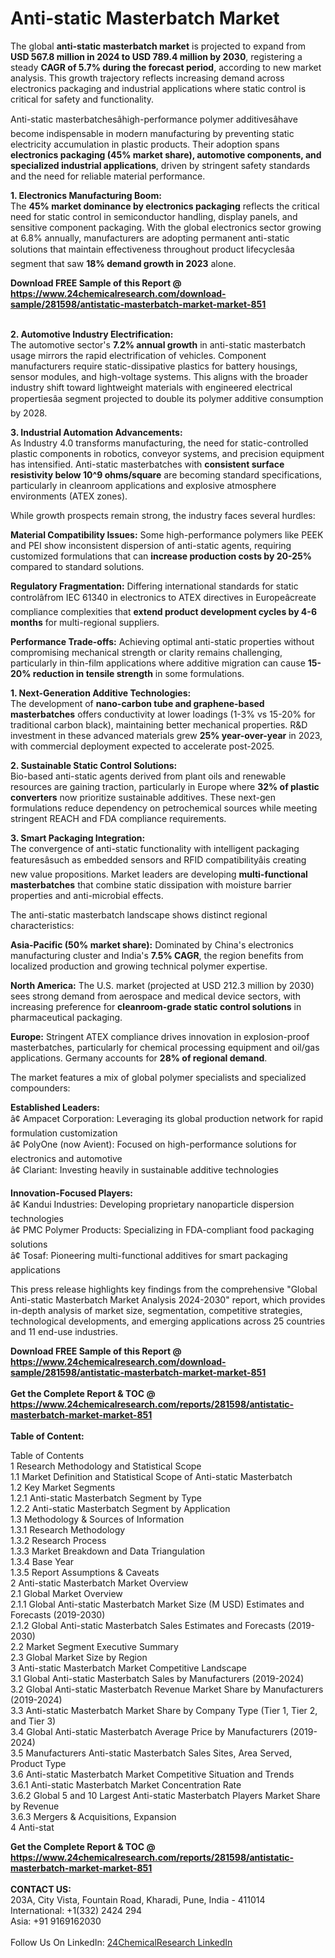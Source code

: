 <h1>Anti-static Masterbatch Market</h1><p>The global <strong>anti-static masterbatch market</strong> is projected to expand from <strong>USD 567.8 million in 2024 to USD 789.4 million by 2030</strong>, registering a steady <strong>CAGR of 5.7% during the forecast period</strong>, according to new market analysis. This growth trajectory reflects increasing demand across electronics packaging and industrial applications where static control is critical for safety and functionality.</p><p>Anti-static masterbatchesâhigh-performance polymer additivesâhave become indispensable in modern manufacturing by preventing static electricity accumulation in plastic products. Their adoption spans <strong>electronics packaging (45% market share), automotive components, and specialized industrial applications</strong>, driven by stringent safety standards and the need for reliable material performance.</p><p><strong>1. Electronics Manufacturing Boom:</strong><br>
The <strong>45% market dominance by electronics packaging</strong> reflects the critical need for static control in semiconductor handling, display panels, and sensitive component packaging. With the global electronics sector growing at 6.8% annually, manufacturers are adopting permanent anti-static solutions that maintain effectiveness throughout product lifecyclesâa segment that saw <strong>18% demand growth in 2023</strong> alone.</p><div><b>Download FREE Sample of this Report @ 
            <a href="https://www.24chemicalresearch.com/download-sample/281598/antistatic-masterbatch-market-market-851">
            https://www.24chemicalresearch.com/download-sample/281598/antistatic-masterbatch-market-market-851</a></b></div><br><p><strong>2. Automotive Industry Electrification:</strong><br>
The automotive sector's <strong>7.2% annual growth</strong> in anti-static masterbatch usage mirrors the rapid electrification of vehicles. Component manufacturers require static-dissipative plastics for battery housings, sensor modules, and high-voltage systems. This aligns with the broader industry shift toward lightweight materials with engineered electrical propertiesâa segment projected to double its polymer additive consumption by 2028.</p><p><strong>3. Industrial Automation Advancements:</strong><br>
As Industry 4.0 transforms manufacturing, the need for static-controlled plastic components in robotics, conveyor systems, and precision equipment has intensified. Anti-static masterbatches with <strong>consistent surface resistivity below 10^9 ohms/square</strong> are becoming standard specifications, particularly in cleanroom applications and explosive atmosphere environments (ATEX zones).</p><p>While growth prospects remain strong, the industry faces several hurdles:</p><p><strong>Material Compatibility Issues:</strong> Some high-performance polymers like PEEK and PEI show inconsistent dispersion of anti-static agents, requiring customized formulations that can <strong>increase production costs by 20-25%</strong> compared to standard solutions.</p><p><strong>Regulatory Fragmentation:</strong> Differing international standards for static controlâfrom IEC 61340 in electronics to ATEX directives in Europeâcreate compliance complexities that <strong>extend product development cycles by 4-6 months</strong> for multi-regional suppliers.</p><p><strong>Performance Trade-offs:</strong> Achieving optimal anti-static properties without compromising mechanical strength or clarity remains challenging, particularly in thin-film applications where additive migration can cause <strong>15-20% reduction in tensile strength</strong> in some formulations.</p><p><strong>1. Next-Generation Additive Technologies:</strong><br>
The development of <strong>nano-carbon tube and graphene-based masterbatches</strong> offers conductivity at lower loadings (1-3% vs 15-20% for traditional carbon black), maintaining better mechanical properties. R&amp;D investment in these advanced materials grew <strong>25% year-over-year</strong> in 2023, with commercial deployment expected to accelerate post-2025.</p><p><strong>2. Sustainable Static Control Solutions:</strong><br>
Bio-based anti-static agents derived from plant oils and renewable resources are gaining traction, particularly in Europe where <strong>32% of plastic converters</strong> now prioritize sustainable additives. These next-gen formulations reduce dependency on petrochemical sources while meeting stringent REACH and FDA compliance requirements.</p><p><strong>3. Smart Packaging Integration:</strong><br>
The convergence of anti-static functionality with intelligent packaging featuresâsuch as embedded sensors and RFID compatibilityâis creating new value propositions. Market leaders are developing <strong>multi-functional masterbatches</strong> that combine static dissipation with moisture barrier properties and anti-microbial effects.</p><p>The anti-static masterbatch landscape shows distinct regional characteristics:</p><p><strong>Asia-Pacific (50% market share):</strong> Dominated by China's electronics manufacturing cluster and India's <strong>7.5% CAGR</strong>, the region benefits from localized production and growing technical polymer expertise.</p><p><strong>North America:</strong> The U.S. market (projected at USD 212.3 million by 2030) sees strong demand from aerospace and medical device sectors, with increasing preference for <strong>cleanroom-grade static control solutions</strong> in pharmaceutical packaging.</p><p><strong>Europe:</strong> Stringent ATEX compliance drives innovation in explosion-proof masterbatches, particularly for chemical processing equipment and oil/gas applications. Germany accounts for <strong>28% of regional demand</strong>.</p><p>The market features a mix of global polymer specialists and specialized compounders:</p><p><strong>Established Leaders:</strong><br>
â¢   Ampacet Corporation: Leveraging its global production network for rapid formulation customization<br>
â¢   PolyOne (now Avient): Focused on high-performance solutions for electronics and automotive<br>
â¢   Clariant: Investing heavily in sustainable additive technologies</p><p><strong>Innovation-Focused Players:</strong><br>
â¢   Kandui Industries: Developing proprietary nanoparticle dispersion technologies<br>
â¢   PMC Polymer Products: Specializing in FDA-compliant food packaging solutions<br>
â¢   Tosaf: Pioneering multi-functional additives for smart packaging applications</p><p>This press release highlights key findings from the comprehensive "Global Anti-static Masterbatch Market Analysis 2024-2030" report, which provides in-depth analysis of market size, segmentation, competitive strategies, technological developments, and emerging applications across 25 countries and 11 end-use industries.</p><div><b>Download FREE Sample of this Report @ 
            <a href="https://www.24chemicalresearch.com/download-sample/281598/antistatic-masterbatch-market-market-851">
            https://www.24chemicalresearch.com/download-sample/281598/antistatic-masterbatch-market-market-851</a></b></div><br><div><b>Get the Complete Report & TOC @ 
            <a href="https://www.24chemicalresearch.com/reports/281598/antistatic-masterbatch-market-market-851">
            https://www.24chemicalresearch.com/reports/281598/antistatic-masterbatch-market-market-851</a></b></div><br>
            <b>Table of Content:</b><p>Table of Contents<br />
 1 Research Methodology and Statistical Scope<br />
 1.1 Market Definition and Statistical Scope of Anti-static Masterbatch<br />
 1.2 Key Market Segments<br />
 1.2.1 Anti-static Masterbatch Segment by Type<br />
 1.2.2 Anti-static Masterbatch Segment by Application<br />
 1.3 Methodology & Sources of Information<br />
 1.3.1 Research Methodology<br />
 1.3.2 Research Process<br />
 1.3.3 Market Breakdown and Data Triangulation<br />
 1.3.4 Base Year<br />
 1.3.5 Report Assumptions & Caveats<br />
 2 Anti-static Masterbatch Market Overview<br />
 2.1 Global Market Overview<br />
 2.1.1 Global Anti-static Masterbatch Market Size (M USD) Estimates and Forecasts (2019-2030)<br />
 2.1.2 Global Anti-static Masterbatch Sales Estimates and Forecasts (2019-2030)<br />
 2.2 Market Segment Executive Summary<br />
 2.3 Global Market Size by Region<br />
 3 Anti-static Masterbatch Market Competitive Landscape<br />
 3.1 Global Anti-static Masterbatch Sales by Manufacturers (2019-2024)<br />
 3.2 Global Anti-static Masterbatch Revenue Market Share by Manufacturers (2019-2024)<br />
 3.3 Anti-static Masterbatch Market Share by Company Type (Tier 1, Tier 2, and Tier 3)<br />
 3.4 Global Anti-static Masterbatch Average Price by Manufacturers (2019-2024)<br />
 3.5 Manufacturers Anti-static Masterbatch Sales Sites, Area Served, Product Type<br />
 3.6 Anti-static Masterbatch Market Competitive Situation and Trends<br />
 3.6.1 Anti-static Masterbatch Market Concentration Rate<br />
 3.6.2 Global 5 and 10 Largest Anti-static Masterbatch Players Market Share by Revenue<br />
 3.6.3 Mergers & Acquisitions, Expansion<br />
 4 Anti-stat</p><div><b>Get the Complete Report & TOC @ 
            <a href="https://www.24chemicalresearch.com/reports/281598/antistatic-masterbatch-market-market-851">
            https://www.24chemicalresearch.com/reports/281598/antistatic-masterbatch-market-market-851</a></b></div><br><b>CONTACT US:</b><br>
            203A, City Vista, Fountain Road, Kharadi, Pune, India - 411014<br>
            International: +1(332) 2424 294<br>
            Asia: +91 9169162030 <br><br>
            Follow Us On LinkedIn: <a href="https://www.linkedin.com/company/24chemicalresearch/">24ChemicalResearch LinkedIn</a>